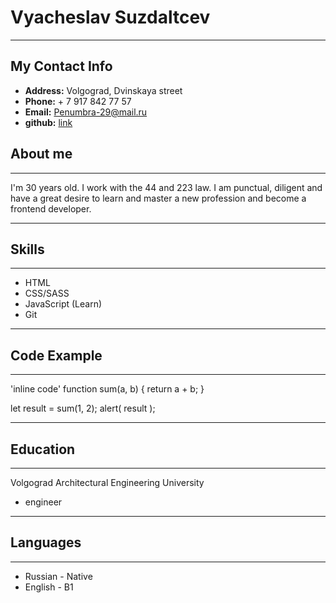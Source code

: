 # **Vyacheslav Suzdaltcev**
***
## My Contact Info 
- **Address:** Volgograd, Dvinskaya street
- **Phone:** + 7 917 842 77 57
- **Email:** Penumbra-29@mail.ru
- **github:** [link](https://github.com/Warainokami)
## About me
***
I'm 30 years old. I work with the 44 and 223 law. I am punctual, diligent and have a great desire to learn and master a new profession and become a frontend developer.
***
## Skills
***
- HTML
- CSS/SASS
- JavaScript (Learn)
- Git
***
## Code Example
***
'inline code' 
function sum(a, b) {
  return a + b;
}

let result = sum(1, 2);
alert( result );

***
## Education
***
Volgograd Architectural Engineering University
- engineer
***
## Languages
***
- Russian - Native
- English - B1